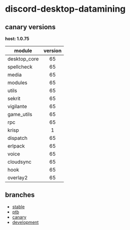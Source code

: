 # discord-desktop-datamining

## canary versions

**host: 1.0.75**

| module | version |
| ------ | :-----: |
| desktop_core | 65 |
| spellcheck | 65 |
| media | 65 |
| modules | 65 |
| utils | 65 |
| sekrit | 65 |
| vigilante | 65 |
| game_utils | 65 |
| rpc | 65 |
| krisp | 1 |
| dispatch | 65 |
| erlpack | 65 |
| voice | 65 |
| cloudsync | 65 |
| hook | 65 |
| overlay2 | 65 |

## branches

- [stable](https://github.com/OpenAsar/discord-desktop-datamining/tree/stable)
- [ptb](https://github.com/OpenAsar/discord-desktop-datamining/tree/ptb)
- [canary](https://github.com/OpenAsar/discord-desktop-datamining/tree/canary)
- [development](https://github.com/OpenAsar/discord-desktop-datamining/tree/development)